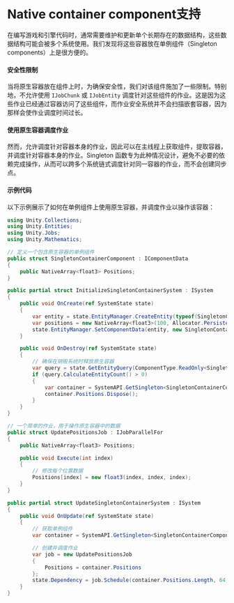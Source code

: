 # Native container component支持

在编写游戏和引擎代码时，通常需要维护和更新单个长期存在的数据结构，这些数据结构可能会被多个系统使用。我们发现将这些容器放在单例组件（Singleton components）上是很方便的。

#### 安全性限制

当将原生容器放在组件上时，为确保安全性，我们对该组件施加了一些限制。特别地，不允许使用 `IJobChunk` 或 `IJobEntity` 调度针对这些组件的作业。这是因为这些作业已经通过容器访问了这些组件，而作业安全系统并不会扫描嵌套容器，因为那样会使作业调度时间过长。

#### 使用原生容器调度作业

然而，允许调度针对容器本身的作业，因此可以在主线程上获取组件，提取容器，并调度针对容器本身的作业。Singleton 函数专为此种情况设计，避免不必要的依赖完成操作，从而可以跨多个系统链式调度针对同一容器的作业，而不会创建同步点。

#### 示例代码

以下示例展示了如何在单例组件上使用原生容器，并调度作业以操作该容器：

```csharp
using Unity.Collections;
using Unity.Entities;
using Unity.Jobs;
using Unity.Mathematics;

// 定义一个包含原生容器的单例组件
public struct SingletonContainerComponent : IComponentData
{
    public NativeArray<float3> Positions;
}

public partial struct InitializeSingletonContainerSystem : ISystem
{
    public void OnCreate(ref SystemState state)
    {
        var entity = state.EntityManager.CreateEntity(typeof(SingletonContainerComponent));
        var positions = new NativeArray<float3>(100, Allocator.Persistent);
        state.EntityManager.SetComponentData(entity, new SingletonContainerComponent { Positions = positions });
    }

    public void OnDestroy(ref SystemState state)
    {
        // 确保在销毁系统时释放原生容器
        var query = state.GetEntityQuery(ComponentType.ReadOnly<SingletonContainerComponent>());
        if (query.CalculateEntityCount() > 0)
        {
            var container = SystemAPI.GetSingleton<SingletonContainerComponent>();
            container.Positions.Dispose();
        }
    }
}

// 一个简单的作业，用于操作原生容器中的数据
public struct UpdatePositionsJob : IJobParallelFor
{
    public NativeArray<float3> Positions;

    public void Execute(int index)
    {
        // 修改每个位置数据
        Positions[index] = new float3(index, index, index);
    }
}

public partial struct UpdateSingletonContainerSystem : ISystem
{
    public void OnUpdate(ref SystemState state)
    {
        // 获取单例组件
        var container = SystemAPI.GetSingleton<SingletonContainerComponent>();

        // 创建并调度作业
        var job = new UpdatePositionsJob
        {
            Positions = container.Positions
        };
        state.Dependency = job.Schedule(container.Positions.Length, 64, state.Dependency);
    }
}
```
